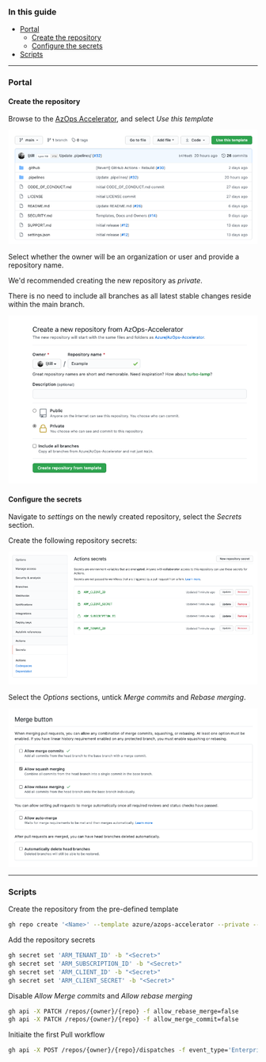 ### In this guide

- [Portal](#portal)
  - [Create the repository](#create-the-repository)
  - [Configure the secrets](#configure-the-secrets)
- [Scripts](#scripts)

---

### Portal

#### Create the repository

Browse to the [AzOps Accelerator](https://github.com/azure/azops-accelerator), and select *Use this template*

![Create the repository from the template](./Media/Actions/Template-Repository.png)

Select whether the owner will be an organization or user and provide a repository name.

We'd recommended creating the new repository as *private*.

There is no need to include all branches as all latest stable changes reside within the main branch.

![Configure the repository](./Media/Actions/Repository-Configuration.png)

#### Configure the secrets

Navigate to *settings* on the newly created repository, select the *Secrets* section.

Create the following repository secrets:

![Configure the repository secrets](./Media/Actions/Repository-Secrets.png)

Select the *Options* sections, untick *Merge commits* and *Rebase merging*.

![Configure the merge types](./Media/Actions/Merge-Types.png)

---

### Scripts

Create the repository from the pre-defined template

```bash
gh repo create '<Name>' --template azure/azops-accelerator --private --confirm
```

Add the repository secrets

```bash
gh secret set 'ARM_TENANT_ID' -b "<Secret>"
gh secret set 'ARM_SUBSCRIPTION_ID' -b "<Secret>"
gh secret set 'ARM_CLIENT_ID' -b "<Secret>"
gh secret set 'ARM_CLIENT_SECRET' -b "<Secret>"
```

Disable *Allow Merge commits* and *Allow rebase merging*

```bash
gh api -X PATCH /repos/{owner}/{repo} -f allow_rebase_merge=false
gh api -X PATCH /repos/{owner}/{repo} -f allow_merge_commit=false
```

Initiaite the first Pull workflow

```bash
gh api -X POST /repos/{owner}/{repo}/dispatches -f event_type='Enterprise-Scale Deployment'
```
